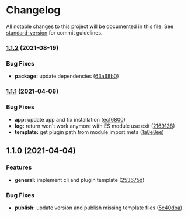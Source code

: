 # Changelog

All notable changes to this project will be documented in this file. See [standard-version](https://github.com/conventional-changelog/standard-version) for commit guidelines.

### [1.1.2](https://github.com/tobua/create-react-native-plugin/compare/v1.1.1...v1.1.2) (2021-08-19)


### Bug Fixes

* **package:** update dependencies ([63a68b0](https://github.com/tobua/create-react-native-plugin/commit/63a68b077d9bfd5e11622b8bb6d8c1ff61e61ce4))

### [1.1.1](https://github.com/tobua/create-react-native-plugin/compare/v1.1.0...v1.1.1) (2021-04-06)


### Bug Fixes

* **app:** update app and fix installation ([ecf6800](https://github.com/tobua/create-react-native-plugin/commit/ecf680067c82341e814eb0e910cc47917ab65ee8))
* **log:** return won't work anymore with ES module use exit ([2169138](https://github.com/tobua/create-react-native-plugin/commit/2169138976374c60eead5accb72129406dae5468))
* **template:** get plugin path from module import meta ([1a8e8ee](https://github.com/tobua/create-react-native-plugin/commit/1a8e8ee7519ac93f38d0d41a7f895b7bf5acf896))

## 1.1.0 (2021-04-04)


### Features

* **general:** implement cli and plugin template ([253675d](https://github.com/tobua/create-react-native-plugin/commit/253675df6c1caa8f344d75db29a316fcdb4c4804))


### Bug Fixes

* **publish:** update version and publish missing template files ([5c40dba](https://github.com/tobua/create-react-native-plugin/commit/5c40dbabb1c4fb06ca49bf662344000b26f51c1f))
